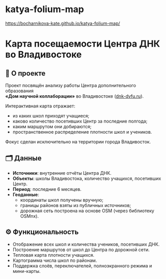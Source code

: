 # katya-folium-map

https://bocharnikova-kate.github.io/katya-folium-map/

# Карта посещаемости Центра ДНК во Владивостоке

## 📌 О проекте

Проект посвящён анализу работы Центра дополнительного образования  
**«Дом научной коллаборации»** во Владивостоке ([dnk-dvfu.ru](https://dnk-dvfu.ru)).

Интерактивная карта отражает:
- из каких школ приходят учащиеся;
- каково количество посетивших Центр за последние полгода;
- каким маршрутом они добираются;
- пространственное распределение плотности школ и учеников.

Фокус сделан исключительно на территории города Владивосток.

## 🗂 Данные

- **Источники**: внутренние отчёты Центра ДНК.
- **Объекты**: школы Владивостока, количество учащихся, посетивших Центр.
- **Период**: последние 6 месяцев.
- **Геоданные**:
  - координаты школ получены вручную;
  - границы районов взяты из публичных источников;
  - дорожная сеть построена на основе OSM (через библиотеку OSMnx).

## ⚙️ Функциональность

- Отображение всех школ и количества учеников, посетивших ДНК.
- Построение маршрутов от школ до Центра по дорожной сети.
- Тепловая карта плотности учащихся.
- Картограмма числа школ по районам.
- Поддержка слоёв, переключателей, полноэкранного режима и мини-карты.

